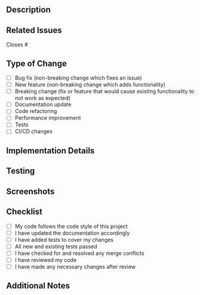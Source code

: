 <!-- 
Please fill out this template to help reviewers understand your changes.
For more details, see the CONTRIBUTING.md file.
-->

## Description
<!-- A clear and concise description of what this PR does -->

## Related Issues
<!-- List any issues this PR addresses or closes -->
Closes #

## Type of Change
<!-- What type of change does your PR introduce? Put an 'x' in all boxes that apply -->
- [ ] Bug fix (non-breaking change which fixes an issue)
- [ ] New feature (non-breaking change which adds functionality)
- [ ] Breaking change (fix or feature that would cause existing functionality to not work as expected)
- [ ] Documentation update
- [ ] Code refactoring
- [ ] Performance improvement
- [ ] Tests
- [ ] CI/CD changes

## Implementation Details
<!-- Describe the implementation details and architectural changes -->

## Testing
<!-- Describe the tests you ran to verify your changes -->

## Screenshots
<!-- If applicable, add screenshots to help explain your changes -->

## Checklist
- [ ] My code follows the code style of this project
- [ ] I have updated the documentation accordingly
- [ ] I have added tests to cover my changes
- [ ] All new and existing tests passed
- [ ] I have checked for and resolved any merge conflicts
- [ ] I have reviewed my code
- [ ] I have made any necessary changes after review

## Additional Notes
<!-- Any additional information that could help reviewers understand your PR --> 
